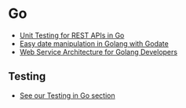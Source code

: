 # Go

- [Unit Testing for REST APIs in Go](https://codeburst.io/unit-testing-for-rest-apis-in-go-86c70dada52d)
- [Easy date manipulation in Golang with Godate](https://medium.com/free-code-camp/easy-date-manipulation-in-golang-with-godate-485eef7254a0)
- [Web Service Architecture for Golang Developers](https://medium.com/@boobo94/web-service-architecture-for-golang-developers-a4147b8141ff)

## Testing

- [See our Testing in Go section](Testing.md#go)
